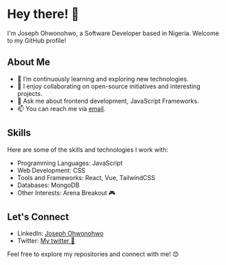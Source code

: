 
<!--
**Jossy-Jones/Jossy-Jones** is a ✨ _special_ ✨ repository because its `README.md` (this file) appears on your GitHub profile.

Here are some ideas to get you started:

- 🔭 I’m currently working on ...
- 🌱 I’m currently learning ...
- 👯 I’m looking to collaborate on ...
- 🤔 I’m looking for help with ...
- 💬 Ask me about ...
- 📫 How to reach me: ...
- 😄 Pronouns: ...
- ⚡ Fun fact: ...
-->
# Hey there! 👋

I'm Joseph Ohwonohwo, a Software Developer based in Nigeria. Welcome to my GitHub profile!

## About Me

- 🌱 I’m continuously learning and exploring new technologies.
- 👯 I enjoy collaborating on open-source initiatives and interesting projects.
- 💬 Ask me about frontend development, JavaScript Frameworks.
- 📫 You can reach me via [email](jossyjones187@gmail.com).

## Skills

Here are some of the skills and technologies I work with:

- Programming Languages: JavaScript
- Web Development: CSS
- Tools and Frameworks: React, Vue, TailwindCSS
- Databases: MongoDB
- Other Interests: Arena Breakout 🎮

<!--
## Achievements

- [Any notable achievements or certifications]

## Stats

![Your GitHub Stats](https://github-readme-stats.vercel.app/api?username=Jossy-Jones&show_icons=true)
-->

## Let's Connect

- LinkedIn: [Joseph Ohwonohwo](https://linkedin.com/in/joseph-ohwonohwo/)
- Twitter: [My twitter 🥲](https://x.com/J_Oghenevwede)

Feel free to explore my repositories and connect with me! 😊
